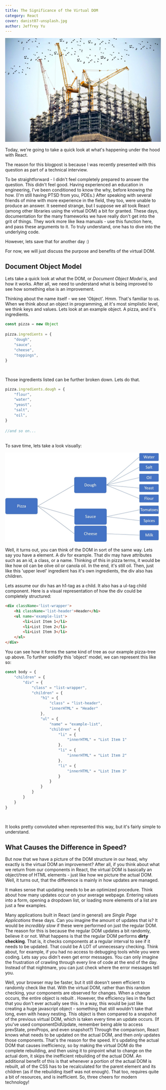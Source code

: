 ```yaml
---
title: The Significance of the Virtual DOM
category: React
cover: danist07-unsplash.jpg
author: Jeffrey Yu
---
```


![construction](./danist07-unsplash.jpg "photo by danist07 on unsplash.com")

Today, we're going to take a quick look at what's happening under the hood with React.  

The reason for this blogpost is because I was recently presented with this question as part of a technical interview.

To be straightforward - I didn't feel completely prepared to answer the question. This didn't feel good. Having experienced an education in engineering, I've been conditioned to know the why, before knowing the how. (I'm still having PTSD from you, PDEs.) After speaking with several friends of mine with more experience in the field, they too, were unable to produce an answer. It seemed strange, but I suppose we all took React (among other libraries using the virtual DOM) a bit for granted. These days, documentation for the many frameworks we have really don't get into the grit of things. They work more like Ikea manuals - use this function here, and pass these arguments to it. To truly understand, one has to dive into the underlying code.  

However, lets save that for another day :) 

For now, we will just discuss the purpose and benefits of the virtual DOM.

## Document Object Model

Lets take a quick look at what the DOM, or _Document Object Model_ is, and how it works. 
After all, we need to understand what is being improved to see how something else is an improvement. 

Thinking about the name itself - we see 'Object'. Hmm. That's familiar to us. 
When we think about an object in programming, at it's most simplistic level, we think keys and values. 
Lets look at an example object. A pizza, and it's ingredients.

```javascript
const pizza = new Object

pizza.ingredients = {
    "dough",
    "sauce",
    "cheese",
    "toppings",
}

```
<br/>

Those ingredients listed can be further broken down. Lets do that.

```javascript
pizza.ingredients.dough = {
    "flour",
    "water",
    "yeast",
    "salt",
    "oil",
}

//and so on...

```
<br/>
To save time, lets take a look visually:

![pizza-object](./pizza_object.jpg)

Well, it turns out, you can think of the DOM in sort of the same way. Lets say you have a element. A div for example.
That div may have attributes such as an id, a class, or a name. Thinking of this in pizza terms, it would be like how oil can be olive oil or canola oil. In the end, it's still oil.
Then, just like this 'upper level' ingredient has it's own ingredients, the div also has children. 

Lets assume our div has an h1-tag as a child. It also has a ul-tag child component. 
Here is a visual representation of how the div could be completely structured:

```html
<div className='list-wrapper'>
    <h1 className='list-header'>Header</h1>
    <ul name='example-list'>
        <li>List Item 1</li>
        <li>List Item 2</li>
        <li>List Item 3</li>
    </ul>
</div>
```

You can see how it forms the same kind of tree as our example pizza-tree up above. 
To further solidify this 'object' model, we can represent this like so:

```javascript
const body = {
    "children" = {
        "div" = {
            "class" = "list-wrapper",
            "children" = {
                "h1" = {
                    "class" = "list-header",
                    "innerHTML" = "Header"
                },
                "ul" = {
                    "name" = "example-list",
                    "children" = {
                        "li" = {
                            "innerHTML" = "List Item 1"
                        },
                        "li" = {
                            "innerHTML" = "List Item 2"
                        },
                        "li" = {
                            "innerHTML" = "List Item 3" 
                        }    
                    }
                }
            }
        }
    }
}
```
<br/>

It looks pretty convoluted when represented this way, but it's fairly simple to understand. 

## What Causes the Difference in Speed?

But now that we have a picture of the DOM structure in our head, why exactly is the virtual DOM an improvement?
After all, if you think about what we return from our components in React, the virtual DOM is basically an object/tree of HTML elements - just like how we picture the actual DOM. 
Well, it turns out, that the difference is mainly in how updates are managed. 

It makes sense that updating needs to be an optimized procedure. Think about how many updates occur on your average webpage. 
Entering values into a form, opening a dropdown list, or loading more elements of a list are just a few examples.

Many applications built in React (and in general) are _Single Page Applications_ these days. Can you imagine the amount of updates that is? It would be _incredibly slow_ if these were performed on just the regular DOM. The reason for this is because the regular DOM updates a bit randomly, believe it or not. What happens is that the regular DOM performs **dirty checking**. That is, it checks components at a regular interval to see if it needs to be updated. That could be A LOT of unnecessary checking. Think about, for example, if you had no access to debugging tools while you were coding. Lets say you didn't even get error messages. You can only imagine the frustration of crawling through every line of code at the end of the day. Instead of that nightmare, you can just check where the error messages tell you. 

Well, your browser may be faster, but it still doesn't seem efficient to randomly check like that. With the virtual DOM, rather than this random checking, your components are observed for changes. When a change occurs, the entire object is rebuilt . However, the efficiency lies in the fact that you don't ever actually see this. In a way, this would be just like creating a huge javascript object - something that still wouldn't take that long, even with heavy nesting. This object is then compared to a snapshot of the previous virtual DOM, which is taken every time an update occurs. (If you've used componentDidUpdate, remember being able to access prevState, prevProps, and even snapshot?) Through the comparison, React knows what needs to be updated on the actual DOM, and then _only_ updates those components. That's the reason for the speed. It's updating the actual DOM that causes inefficiency, so by making the virtual DOM do the complete rebuilding, and then using it to pinpoint what to change on the actual dom, it skips the inefficient rebuilding of the actual DOM. An additional benefit of this is that whenever a portion of the actual DOM is rebuilt, all of the CSS has to be recalculated for the parent element and its children (as if the rebuilding itself was not enough). That too, requires quite a bit of resources, and is inefficient. So, three cheers for modern technology! 